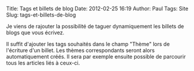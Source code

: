 Title: Tags et billets de blog
Date: 2012-02-25 16:19
Author: Paul
Tags: Site
Slug: tags-et-billets-de-blog

Je viens de rajouter la possibilité de taguer dynamiquement les billets
de blogs que vous écrivez.  

Il suffit d'ajouter les tags souhaités dans le champ "Thème" lors de
l'écriture d'un billet. Les thèmes correspondants seront alors
automatiquement créés. Il sera par exemple ensuite possible de parcourir
tous les articles liés à ceux-ci.



